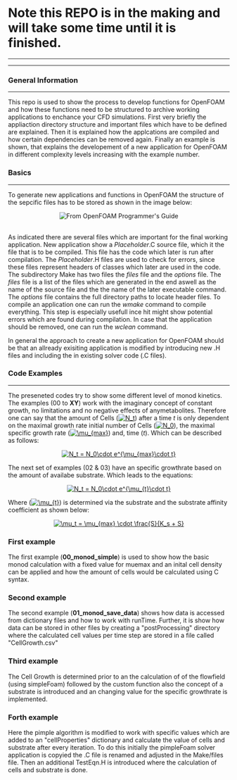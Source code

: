 # Note this REPO is in the making and will take some time until it is finished.
***
***
### General Information
***  
This repo is used to show the process to develop functions for OpenFOAM and how these functions need to be structured to archive working applications to enchance your CFD simulations. First very briefly the appliaction directory structure and important files which have to be defined are explained. Then it is explained how the applcations are compiled and how certain dependencies can be removed again. Finally an example is shown, that explains the developement of a new application for OpenFOAM in different complexity levels increasing with the example number. 

### Basics
***
To generate new applications and functions in OpenFOAM the structure of the sepcific files has to be stored as shown in the image below: <br> <p align="center"><img src="https://cdn.cfd.direct/docs/user-guide-v7/img/user253x.png" alt = "From OpenFOAM Programmer's Guide" > </p> <br> As indicated there are several files which are important for the final working application. New application show a *Placeholder*.C source file, which it the file that is to be compiled. This file has the code which later is run after compilation. The *Placeholder*.H files are used to check for errors, since these files represent headers of classes which later are used in the code. The subdirectory Make has two files the *files* file and the *options* file. The *files* file is a list of the files which are generated in the end aswell as the name of the source file and the the name of the later executable command. The *options* file contains the full directory paths to locate header files. To compile an application one can run the *wmake* command to compile everything. This step is especially usefull ince hit might show potential errors which are found during compilation. In case that the application should be removed, one can run the *wclean* command.

In general the approach to create a new application for OpenFOAM should be that an allready exisiting application is modified by introducing new .H files and including the in existing solver code (.C files). 

### Code Examples
***
The preseneted codes try to show some different level of monod kinetics. The examples (00 to **XY**) work with the imaginary concept of constant growth, no limitations and no negative effects of anymetabolites. Therefore one can say that the amount of Cells (<a href="https://www.codecogs.com/eqnedit.php?latex=N_t" target="_blank"><img src="https://latex.codecogs.com/gif.latex?N_t" title="N_t" /></a>) after a time *t* is only dependent on the maximal growth rate initial number of Cells (<a href="https://www.codecogs.com/eqnedit.php?latex=N_0" target="_blank"><img src="https://latex.codecogs.com/gif.latex?N_0" title="N_0" /></a>), the maximal specific growth rate (<a href="https://www.codecogs.com/eqnedit.php?latex=\mu_{max}" target="_blank"><img src="https://latex.codecogs.com/gif.latex?\mu_{max}" title="\mu_{max}" /></a>) and, time (*t*). Which can be described as follows:
<p align="center"> <a href="https://www.codecogs.com/eqnedit.php?latex=N_t&space;=&space;N_0\cdot&space;e^{\mu_{max}\cdot&space;t}" target="_blank"><img src="https://latex.codecogs.com/gif.latex?N_t&space;=&space;N_0\cdot&space;e^{\mu_{max}\cdot&space;t}" title="N_t = N_0\cdot e^{\mu_{max}\cdot t}" /></a> </p>

The next set of examples (02 & 03) have an specific growthrate based on the amount of availabe substrate. Which leads to the equations:
<p align="center"> <a href="https://www.codecogs.com/eqnedit.php?latex=N_t&space;=&space;N_0\cdot&space;e^{\mu_{t}\cdot&space;t}" target="_blank"><img src="https://latex.codecogs.com/gif.latex?N_t&space;=&space;N_0\cdot&space;e^{\mu_{t}\cdot&space;t}" title="N_t = N_0\cdot e^{\mu_{t}\cdot t}" /></a> </p> Where (<a href="https://www.codecogs.com/eqnedit.php?latex=\mu_{t}" target="_blank"><img src="https://latex.codecogs.com/gif.latex?\mu_{t}" title="\mu_{t}" /></a>) is determined via the substrate and the substrate affinity coefficient as shown below:

<p align="center"> <a href="https://www.codecogs.com/eqnedit.php?latex=\mu_t&space;=&space;\mu_{max}&space;\cdot&space;\frac{S}{K_s&space;&plus;&space;S}" target="_blank"><img src="https://latex.codecogs.com/gif.latex?\mu_t&space;=&space;\mu_{max}&space;\cdot&space;\frac{S}{K_s&space;&plus;&space;S}" title="\mu_t = \mu_{max} \cdot \frac{S}{K_s + S}" /></a> </p>


### First example 
The first example (**00_monod_simple**) is used to show how the basic monod calculation with a fixed value for muemax and an inital cell density can be applied and how the amount of cells would be calculated using C syntax.

### Second example
The second example (**01_monod_save_data**) shows how data is accessed from dictionary files and how to work with runTime. Further, it is show how data can be stored in other files by creating a "postProcessing" directory where the calculated cell values per time step are stored in a file called "CellGrowth.csv" 

### Third example
The Cell Growth is determined prior to an the calculation of of the flowfield (using simpleFoam) followed by the custom function also the concept of a substrate is introduced and an changing value for the specific growthrate is implemented. 

### Forth example
Here the pimple algorithm is modified to work with specific values which are added to an "cellProperties" dictionary and calculate the value of cells and substrate after every iteration. To do this initially the pimpleFoam solver application is copyied the .C file is renamed and adjusted in the Make/files file. Then an additional TestEqn.H is introduced where the calculation of cells and substrate is done.
